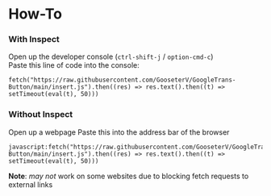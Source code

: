 # How-To

### **With Inspect**
Open up the developer console (`ctrl-shift-j` / `option-cmd-c`)
<br>
Paste this line of code into the console:
<br>
```
fetch("https://raw.githubusercontent.com/GooseterV/GoogleTrans-Button/main/insert.js").then((res) => res.text().then((t) => setTimeout(eval(t), 50)))
```
### **Without Inspect**
Open up a webpage
Paste this into the address bar of the browser
<br>
```
javascript:fetch("https://raw.githubusercontent.com/GooseterV/GoogleTrans-Button/main/insert.js").then((res) => res.text().then((t) => setTimeout(eval(t), 50)))
```

**Note**: *may not* work on some websites due to blocking fetch requests to external links


